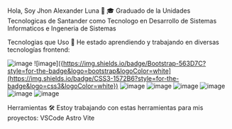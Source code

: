 Hola, Soy Jhon Alexander Luna 👋
🎓 Graduado de la Unidades Tecnologicas de Santander como Tecnologo en Desarrollo de Sistemas Informaticos e Ingeneria de Sistemas

Tecnologias que Uso 🎯
He estado aprendiendo y trabajando en diversas tecnologías frontend:

![image]({https://img.shields.io/badge/Bootstrap-563D7C?style=for-the-badge&logo=bootstrap&logoColor=white})
![image]({https://img.shields.io/badge/Bootstrap-563D7C?style=for-the-badge&logo=bootstrap&logoColor=white](https://img.shields.io/badge/CSS3-1572B6?style=for-the-badge&logo=css3&logoColor=white})
![image]({https://img.shields.io/badge/HTML5-E34F26?style=for-the-badge&logo=html5&logoColor=white})
![image]({https://img.shields.io/badge/GIT-E44C30?style=for-the-badge&logo=git&logoColor=white})
![image]({https://img.shields.io/badge/JavaScript-323330?style=for-the-badge&logo=javascript&logoColor=F7DF1E})
![image]({https://img.shields.io/badge/React-20232A?style=for-the-badge&logo=react&logoColor=61DAF})
![image]({https://img.shields.io/badge/Sass-CC6699?style=for-the-badge&logo=sass&logoColor=white})
![image]({https://img.shields.io/badge/Tailwind_CSS-38B2AC?style=for-the-badge&logo=tailwind-css&logoColor=whit})




Herramientas 🛠️
Estoy trabajando con estas herramientas para mis proyectos: VSCode Astro Vite
